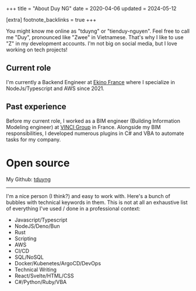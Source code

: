 +++
title = "About Duy NG"
date = 2020-04-06
updated = 2024-05-12

[extra]
footnote_backlinks = true
+++

You might know me online as "tduyng" or "tienduy-nguyen". Feel free to call me "Duy", pronounced like "Zwee" in Vietnamese. That's why I like to use "Z" in my development accounts. I'm not big on social media, but I love working on tech projects!

## Current role
I'm currently a Backend Engineer at [Ekino France](https://www.ekino.fr) where I specialize in NodeJs/Typescript and AWS since 2021.

## Past experience
Before my current role, I worked as a BIM engineer (Building Information Modeling engineer) at [VINCI Group](https://www.vinci.com/vinci.nsf/fr/index.htm) in France. Alongside my BIM responsibilities, I developed numerous plugins in C# and VBA to automate tasks for my company.

# Open source
My Github: [tduyng](https://tduyng.github.io)

---
I'm a nice person (I think?) and  easy to work with.
Here's a bunch of bubbles with technical keywords in them. This is not at all an exhaustive list of everything I've used / done in a professional context:

- Javascript/Typescript
- NodeJS/Deno/Bun
- Rust
- Scripting
- AWS
- CI/CD
- SQL/NoSQL
- Docker/Kubenetes/ArgoCD/DevOps
- Technical Writing
- React/Svelte/HTML/CSS
- C#/Python/Ruby/VBA



<!-- Open Source - GitHub
I currently have a few interesting irons in the Open Source fire:

piccolo - A weird stackless Lua interpreter. Nearly 100% safe Rust,[1] surprisingly capable, stackless,[2] and did I mention weird?[3]

gc-arena - A safe (to use) Rust garbage collector. The collection part is not new, it's boring and respectable.[4] Uses generative typing[5] to achieve zero-cost Gc<T> pointers isolated to a single "arena". Used by Ruffle so it can't be that terrible!

webrtc-unreliable - I hacked "webtransport" into browsers before there was webtransport.[6]

turbulence - A networking library for games, takes an unreliable, unordered stream of datagrams and multiplexes it into many independent streams with optional reliability and ordering.

hashlink - What happens when a mommy[7] HashMap and a daddy[8] LinkedList love each other very much. Inhereted from Gankra, who inherited it from the pre-1.0 Rust stdlib. last time I checked it was in the dependency tree of Firefox so I should probably pay attention to it.

Hire Me
I'm currently open for the right sort of work! I'm comfortable in a ton of languages and environments, and despite being a huge fan of Rust (and doing most of my open source work currently in Rust, and being a RustConf keynote speaker), I promise I'm not a a language zealot or anything.[9] It matters much more to me what the work is than what language I might be working in.[10]

I'm a generalist who's kinda bad at selling herself. I've worked in games, scientific simulation, networking, print media... I've done app development, game development, backend web development, bad frontend web development... I've been the build engineer, the C++ expert, the infrastructure person, the networking expert... and I'm always wearing several of these hats at the same time. I like working in small teams / small companies / startups that need somebody that doesn't actually mind having five jobs at once.

I'm a good fit when you have tasks that cut across disciplines. I'm a good fit when you just need somebody to make something work and the answer isn't going to be found on Stack Overflow. I was (maybe?) the first person to get the Rust compiler and stdlib working on the PS4, Switch, and XBox One, and I did it in about two weeks. I was the lead programmer on a video game that sold 4 million copies. I know how compilers and language runtimes work, I know how to use strace, I can do serviceable pixel art, I know how a rendering pipeline works, I can write an okay 3d physics engine, I know how to read a scientific paper, I can do public speaking. I like to think that I know what I'm good at, I know what I'm not so good at, and I know what I can be okay at if you give me a couple of weeks.

I'm a nice person and (I think?) easy to work with, and I try not to take technical things too seriously or have a big head about anything. I'm open to remote work or hybrid / on-site if you're in the Denver / Boulder area, so if you like me or like my writing, let's talk!

Here's a bunch of bubbles with technical keywords in them. This is not at all an exhaustive list of everything I've used / done in a professional context, I can provide a more detailed resume upon request. -->